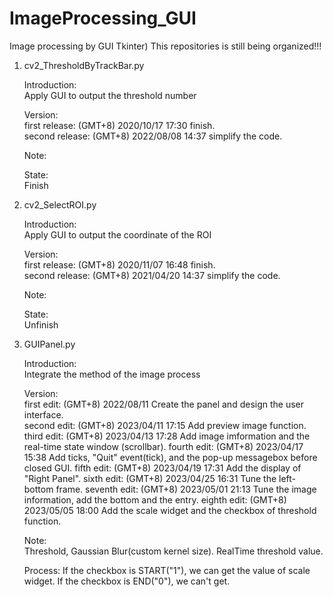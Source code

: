 # ImageProcessing_GUI
Image processing by GUI Tkinter)
This repositories is still being organized!!!

1. cv2_ThresholdByTrackBar.py

    Introduction:    
        Apply GUI to output the threshold number

    Version:  
        first release: (GMT+8) 2020/10/17 17:30 finish.  
        second release: (GMT+8) 2022/08/08 14:37 simplify the code.

    Note:  
        
    State:  
        Finish

2. cv2_SelectROI.py

    Introduction:  
        Apply GUI to output the coordinate of the ROI

    Version:  
        first release: (GMT+8) 2020/11/07 16:48 finish.  
        second release: (GMT+8) 2021/04/20 14:37 simplify the code.

    Note:  

    State:  
        Unfinish  

3. GUIPanel.py

    Introduction:  
        Integrate the method of the image process

    Version:  
        first edit: (GMT+8) 2022/08/11 Create the panel and design the user interface.  
        second edit: (GMT+8) 2023/04/11 17:15 Add preview image function.  
        third edit: (GMT+8) 2023/04/13 17:28 Add image imformation and the real-time state window (scrollbar).
        fourth edit: (GMT+8) 2023/04/17 15:38 Add ticks, "Quit" event(tick), and the pop-up messagebox before closed GUI.
        fifth edit: (GMT+8) 2023/04/19 17:31 Add the display of "Right Panel".
        sixth edit: (GMT+8) 2023/04/25 16:31 Tune the left-bottom frame.
        seventh edit: (GMT+8) 2023/05/01 21:13 Tune the image information, add the bottom and the entry. 
        eighth edit: (GMT+8) 2023/05/05 18:00 Add the scale widget and the checkbox of threshold function.

    Note:  
        Threshold, Gaussian Blur(custom kernel size). RealTime threshold value.
        
    Process:
        If the checkbox is START("1"), we can get the value of scale widget. If the checkbox is END("0"), we can't get.
